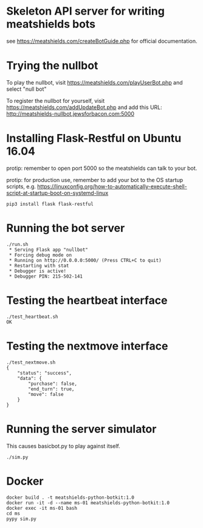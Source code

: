 # Skeleton API server for writing meatshields bots
see https://meatshields.com/createBotGuide.php for official documentation.

# Trying the nullbot
To play the nullbot, visit https://meatshields.com/playUserBot.php and select "null bot"

To register the nullbot for yourself, visit https://meatshields.com/addUpdateBot.php and add this URL: http://meatshields-nullbot.jewsforbacon.com:5000

# Installing Flask-Restful on Ubuntu 16.04
protip: remember to open port 5000 so the meatshields can talk to your bot.

protip: for production use, remember to add your bot to the OS startup scripts, e.g. https://linuxconfig.org/how-to-automatically-execute-shell-script-at-startup-boot-on-systemd-linux

```
pip3 install flask flask-restful
```

# Running the bot server
```shell
./run.sh
 * Serving Flask app "nullbot"
 * Forcing debug mode on
 * Running on http://0.0.0.0:5000/ (Press CTRL+C to quit)
 * Restarting with stat
 * Debugger is active!
 * Debugger PIN: 215-502-141
```

# Testing the heartbeat interface
```shell
./test_heartbeat.sh
OK
```

# Testing the nextmove interface
```shell
./test_nextmove.sh
{
    "status": "success",
    "data": {
        "purchase": false,
        "end_turn": true,
        "move": false
    }
}
```

# Running the server simulator
This causes basicbot.py to play against itself.

```shell
./sim.py
```

# Docker

```
docker build . -t meatshields-python-botkit:1.0
docker run -it -d --name ms-01 meatshields-python-botkit:1.0
docker exec -it ms-01 bash
cd ms
pypy sim.py
```
